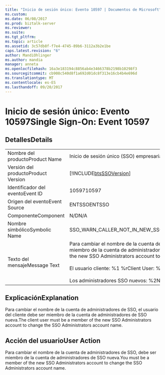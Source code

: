 ```yaml
---
title: "Inicio de sesión único: Evento 10597 | Documentos de Microsoft"
ms.custom: 
ms.date: 06/08/2017
ms.prod: biztalk-server
ms.reviewer: 
ms.suite: 
ms.tgt_pltfrm: 
ms.topic: article
ms.assetid: 3c57db8f-f7e4-4745-89b6-3112a3b2e1be
caps.latest.revision: "6"
author: MandiOhlinger
ms.author: mandia
manager: anneta
ms.openlocfilehash: 16a3e183194c8856ab4e3466378b2198b10298f3
ms.sourcegitcommit: cb908c540d8f1a692d01dc8f313e16cb4b4e696d
ms.translationtype: MT
ms.contentlocale: es-ES
ms.lasthandoff: 09/20/2017
---
```

# <a name="single-sign-on-event-10597"></a><span data-ttu-id="b4b64-102">Inicio de sesión único: Evento 10597</span><span class="sxs-lookup"><span data-stu-id="b4b64-102">Single Sign-On: Event 10597</span></span>
## <a name="details"></a><span data-ttu-id="b4b64-103">Detalles</span><span class="sxs-lookup"><span data-stu-id="b4b64-103">Details</span></span>  
  
|||  
|-|-|  
|<span data-ttu-id="b4b64-104">Nombre del producto</span><span class="sxs-lookup"><span data-stu-id="b4b64-104">Product Name</span></span>|<span data-ttu-id="b4b64-105">Inicio de sesión único (SSO) empresarial</span><span class="sxs-lookup"><span data-stu-id="b4b64-105">Enterprise Single Sign-On</span></span>|  
|<span data-ttu-id="b4b64-106">Versión del producto</span><span class="sxs-lookup"><span data-stu-id="b4b64-106">Product Version</span></span>|[!INCLUDE[btsSSOVersion](../includes/btsssoversion-md.md)]|  
|<span data-ttu-id="b4b64-107">Identificador del evento</span><span class="sxs-lookup"><span data-stu-id="b4b64-107">Event ID</span></span>|<span data-ttu-id="b4b64-108">10597</span><span class="sxs-lookup"><span data-stu-id="b4b64-108">10597</span></span>|  
|<span data-ttu-id="b4b64-109">Origen del evento</span><span class="sxs-lookup"><span data-stu-id="b4b64-109">Event Source</span></span>|<span data-ttu-id="b4b64-110">ENTSSO</span><span class="sxs-lookup"><span data-stu-id="b4b64-110">ENTSSO</span></span>|  
|<span data-ttu-id="b4b64-111">Componente</span><span class="sxs-lookup"><span data-stu-id="b4b64-111">Component</span></span>|<span data-ttu-id="b4b64-112">N/D</span><span class="sxs-lookup"><span data-stu-id="b4b64-112">N/A</span></span>|  
|<span data-ttu-id="b4b64-113">Nombre simbólico</span><span class="sxs-lookup"><span data-stu-id="b4b64-113">Symbolic Name</span></span>|<span data-ttu-id="b4b64-114">SSO_WARN_CALLER_NOT_IN_NEW_SSO_ADMIN</span><span class="sxs-lookup"><span data-stu-id="b4b64-114">SSO_WARN_CALLER_NOT_IN_NEW_SSO_ADMIN</span></span>|  
|<span data-ttu-id="b4b64-115">Texto del mensaje</span><span class="sxs-lookup"><span data-stu-id="b4b64-115">Message Text</span></span>|<span data-ttu-id="b4b64-116">Para cambiar el nombre de la cuenta de administradores de SSO, el usuario del cliente debe ser miembro de la cuenta de administradores de SSO nueva.%r</span><span class="sxs-lookup"><span data-stu-id="b4b64-116">The client user must be a member of the new SSO Administrators account to change the SSO Administrators account name.%r</span></span><br /><br /> <span data-ttu-id="b4b64-117">El usuario cliente: %1 %r</span><span class="sxs-lookup"><span data-stu-id="b4b64-117">Client User: %1%r</span></span><br /><br /> <span data-ttu-id="b4b64-118">Los administradores SSO nuevos: %2</span><span class="sxs-lookup"><span data-stu-id="b4b64-118">New SSO Administrators: %2</span></span>|  
  
## <a name="explanation"></a><span data-ttu-id="b4b64-119">Explicación</span><span class="sxs-lookup"><span data-stu-id="b4b64-119">Explanation</span></span>  
 <span data-ttu-id="b4b64-120">Para cambiar el nombre de la cuenta de administradores de SSO, el usuario del cliente debe ser miembro de la cuenta de administradores de SSO nueva.</span><span class="sxs-lookup"><span data-stu-id="b4b64-120">The client user must be a member of the new SSO Administrators account to change the SSO Administrators account name.</span></span>  
  
## <a name="user-action"></a><span data-ttu-id="b4b64-121">Acción del usuario</span><span class="sxs-lookup"><span data-stu-id="b4b64-121">User Action</span></span>  
 <span data-ttu-id="b4b64-122">Para cambiar el nombre de la cuenta de administradores de SSO, debe ser miembro de la cuenta de administradores de SSO nueva.</span><span class="sxs-lookup"><span data-stu-id="b4b64-122">You must be a member of the new SSO Administrators account to change the SSO Administrators account name.</span></span>